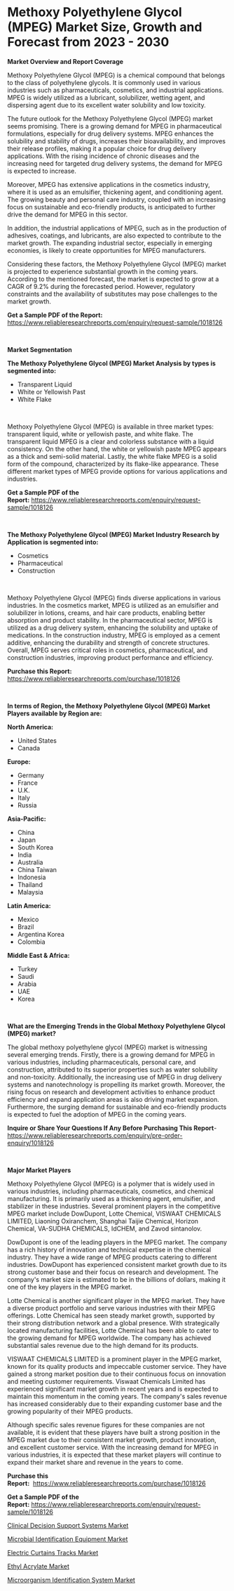 <p><h1>Methoxy Polyethylene Glycol (MPEG) Market Size, Growth and Forecast from 2023 - 2030</h1></p><p><strong>Market Overview and Report Coverage</strong></p>
<p><p>Methoxy Polyethylene Glycol (MPEG) is a chemical compound that belongs to the class of polyethylene glycols. It is commonly used in various industries such as pharmaceuticals, cosmetics, and industrial applications. MPEG is widely utilized as a lubricant, solubilizer, wetting agent, and dispersing agent due to its excellent water solubility and low toxicity.</p><p>The future outlook for the Methoxy Polyethylene Glycol (MPEG) market seems promising. There is a growing demand for MPEG in pharmaceutical formulations, especially for drug delivery systems. MPEG enhances the solubility and stability of drugs, increases their bioavailability, and improves their release profiles, making it a popular choice for drug delivery applications. With the rising incidence of chronic diseases and the increasing need for targeted drug delivery systems, the demand for MPEG is expected to increase.</p><p>Moreover, MPEG has extensive applications in the cosmetics industry, where it is used as an emulsifier, thickening agent, and conditioning agent. The growing beauty and personal care industry, coupled with an increasing focus on sustainable and eco-friendly products, is anticipated to further drive the demand for MPEG in this sector.</p><p>In addition, the industrial applications of MPEG, such as in the production of adhesives, coatings, and lubricants, are also expected to contribute to the market growth. The expanding industrial sector, especially in emerging economies, is likely to create opportunities for MPEG manufacturers.</p><p>Considering these factors, the Methoxy Polyethylene Glycol (MPEG) market is projected to experience substantial growth in the coming years. According to the mentioned forecast, the market is expected to grow at a CAGR of 9.2% during the forecasted period. However, regulatory constraints and the availability of substitutes may pose challenges to the market growth.</p></p>
<p><strong>Get a Sample PDF of the Report:</strong> <a href="https://www.reliableresearchreports.com/enquiry/request-sample/1018126">https://www.reliableresearchreports.com/enquiry/request-sample/1018126</a></p>
<p>&nbsp;</p>
<p><strong>Market Segmentation</strong></p>
<p><strong>The Methoxy Polyethylene Glycol (MPEG) Market Analysis by types is segmented into:</strong></p>
<p><ul><li>Transparent Liquid</li><li>White or Yellowish Past</li><li>White Flake</li></ul></p>
<p>&nbsp;</p>
<p><p>Methoxy Polyethylene Glycol (MPEG) is available in three market types: transparent liquid, white or yellowish paste, and white flake. The transparent liquid MPEG is a clear and colorless substance with a liquid consistency. On the other hand, the white or yellowish paste MPEG appears as a thick and semi-solid material. Lastly, the white flake MPEG is a solid form of the compound, characterized by its flake-like appearance. These different market types of MPEG provide options for various applications and industries.</p></p>
<p><strong>Get a Sample PDF of the Report:</strong>&nbsp;<a href="https://www.reliableresearchreports.com/enquiry/request-sample/1018126">https://www.reliableresearchreports.com/enquiry/request-sample/1018126</a></p>
<p>&nbsp;</p>
<p><strong>The Methoxy Polyethylene Glycol (MPEG) Market Industry Research by Application is segmented into:</strong></p>
<p><ul><li>Cosmetics</li><li>Pharmaceutical</li><li>Construction</li></ul></p>
<p>&nbsp;</p>
<p><p>Methoxy Polyethylene Glycol (MPEG) finds diverse applications in various industries. In the cosmetics market, MPEG is utilized as an emulsifier and solubilizer in lotions, creams, and hair care products, enabling better absorption and product stability. In the pharmaceutical sector, MPEG is utilized as a drug delivery system, enhancing the solubility and uptake of medications. In the construction industry, MPEG is employed as a cement additive, enhancing the durability and strength of concrete structures. Overall, MPEG serves critical roles in cosmetics, pharmaceutical, and construction industries, improving product performance and efficiency.</p></p>
<p><strong>Purchase this Report:</strong>&nbsp; <a href="https://www.reliableresearchreports.com/purchase/1018126">https://www.reliableresearchreports.com/purchase/1018126</a></p>
<p>&nbsp;</p>
<p><strong>In terms of Region, the Methoxy Polyethylene Glycol (MPEG) Market Players available by Region are:</strong></p>
<p>
    <p> <strong> North America: </strong>
        <ul>
            <li>United States</li>
            <li>Canada</li>
        </ul>
        </p> 
    <p> <strong> Europe: </strong>
        <ul>
            <li>Germany</li>
            <li>France</li>
            <li>U.K.</li>
            <li>Italy</li>
            <li>Russia</li>
        </ul>
        </p> 
    <p> <strong> Asia-Pacific: </strong>
        <ul>
            <li>China</li>
            <li>Japan</li>
            <li>South Korea</li>
            <li>India</li>
            <li>Australia</li>
            <li>China Taiwan</li>
            <li>Indonesia</li>
            <li>Thailand</li>
            <li>Malaysia</li>
        </ul>
        </p> 
    <p> <strong> Latin America: </strong>
        <ul>
            <li>Mexico</li>
            <li>Brazil</li>
            <li>Argentina Korea</li>
            <li>Colombia</li>
        </ul>
        </p> 
    <p> <strong> Middle East & Africa: </strong>
        <ul>
            <li>Turkey</li>
            <li>Saudi</li>
            <li>Arabia</li>
            <li>UAE</li>
            <li>Korea</li>
        </ul>
    </p>
    </p>
<p>&nbsp;</p>
<p><strong>What are the Emerging Trends in the Global Methoxy Polyethylene Glycol (MPEG) market?</strong></p>
<p><p>The global methoxy polyethylene glycol (MPEG) market is witnessing several emerging trends. Firstly, there is a growing demand for MPEG in various industries, including pharmaceuticals, personal care, and construction, attributed to its superior properties such as water solubility and non-toxicity. Additionally, the increasing use of MPEG in drug delivery systems and nanotechnology is propelling its market growth. Moreover, the rising focus on research and development activities to enhance product efficiency and expand application areas is also driving market expansion. Furthermore, the surging demand for sustainable and eco-friendly products is expected to fuel the adoption of MPEG in the coming years.</p></p>
<p><strong>Inquire or Share Your Questions If Any Before Purchasing This Report</strong>- <a href="https://www.reliableresearchreports.com/enquiry/pre-order-enquiry/1018126">https://www.reliableresearchreports.com/enquiry/pre-order-enquiry/1018126</a></p>
<p>&nbsp;</p>
<p><strong>Major Market Players</strong></p>
<p><p>Methoxy Polyethylene Glycol (MPEG) is a polymer that is widely used in various industries, including pharmaceuticals, cosmetics, and chemical manufacturing. It is primarily used as a thickening agent, emulsifier, and stabilizer in these industries. Several prominent players in the competitive MPEG market include DowDupont, Lotte Chemical, VISWAAT CHEMICALS LIMITED, Liaoning Oxiranchem, Shanghai Taijie Chemical, Horizon Chemical, VA-SUDHA CHEMICALS, IdCHEM, and Zavod sintanolov.</p><p>DowDupont is one of the leading players in the MPEG market. The company has a rich history of innovation and technical expertise in the chemical industry. They have a wide range of MPEG products catering to different industries. DowDupont has experienced consistent market growth due to its strong customer base and their focus on research and development. The company's market size is estimated to be in the billions of dollars, making it one of the key players in the MPEG market.</p><p>Lotte Chemical is another significant player in the MPEG market. They have a diverse product portfolio and serve various industries with their MPEG offerings. Lotte Chemical has seen steady market growth, supported by their strong distribution network and a global presence. With strategically located manufacturing facilities, Lotte Chemical has been able to cater to the growing demand for MPEG worldwide. The company has achieved substantial sales revenue due to the high demand for its products.</p><p>VISWAAT CHEMICALS LIMITED is a prominent player in the MPEG market, known for its quality products and impeccable customer service. They have gained a strong market position due to their continuous focus on innovation and meeting customer requirements. Viswaat Chemicals Limited has experienced significant market growth in recent years and is expected to maintain this momentum in the coming years. The company's sales revenue has increased considerably due to their expanding customer base and the growing popularity of their MPEG products.</p><p>Although specific sales revenue figures for these companies are not available, it is evident that these players have built a strong position in the MPEG market due to their consistent market growth, product innovation, and excellent customer service. With the increasing demand for MPEG in various industries, it is expected that these market players will continue to expand their market share and revenue in the years to come.</p></p>
<p><strong>Purchase this Report:</strong>&nbsp;&nbsp;<a href="https://www.reliableresearchreports.com/purchase/1018126">https://www.reliableresearchreports.com/purchase/1018126</a></p>
<p></p>
<p><strong>Get a Sample PDF of the Report:</strong>&nbsp;<a href="https://www.reliableresearchreports.com/enquiry/request-sample/1018126">https://www.reliableresearchreports.com/enquiry/request-sample/1018126</a></p>
<p><p><a href="https://github.com/WillieWoodard/Market-Research-Report-List-1/blob/main/clinical-decision-support-systems-market.md">Clinical Decision Support Systems Market</a></p><p><a href="https://www.reportprime.com/microbial-identification-equipment-r9825">Microbial Identification Equipment Market</a></p><p><a href="https://www.linkedin.com/pulse/electric-curtains-tracks-market-size-growth-forecast-qdoxc/">Electric Curtains Tracks Market</a></p><p><a href="https://www.linkedin.com/pulse/ethyl-acrylate-market-insights-players-forecast-till-2030-r0q0f/">Ethyl Acrylate Market</a></p><p><a href="https://www.reportprime.com/microorganism-identification-system-r9823">Microorganism Identification System Market</a></p></p>